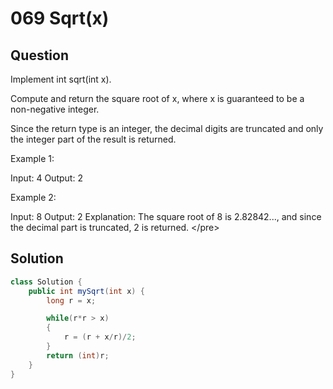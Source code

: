# 069 Sqrt\(x\)

## Question

 Implement int sqrt\(int x\).

Compute and return the square root of x, where x is guaranteed to be a non-negative integer.

Since the return type is an integer, the decimal digits are truncated and only the integer part of the result is returned.

Example 1:

Input: 4 Output: 2

Example 2:

Input: 8 Output: 2 Explanation: The square root of 8 is 2.82842..., and since the decimal part is truncated, 2 is returned. &lt;/pre&gt;

## Solution

```java
class Solution {
    public int mySqrt(int x) {
        long r = x;

        while(r*r > x)
        {
            r = (r + x/r)/2;
        }
        return (int)r;
    }
}
```

